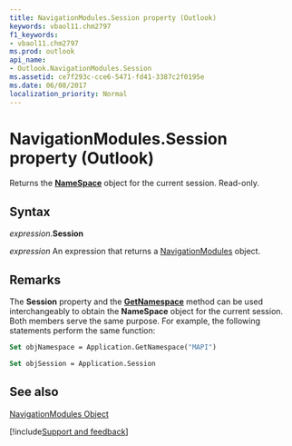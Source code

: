 ```yaml
---
title: NavigationModules.Session property (Outlook)
keywords: vbaol11.chm2797
f1_keywords:
- vbaol11.chm2797
ms.prod: outlook
api_name:
- Outlook.NavigationModules.Session
ms.assetid: ce7f293c-cce6-5471-fd41-3387c2f0195e
ms.date: 06/08/2017
localization_priority: Normal
---
```



# NavigationModules.Session property (Outlook)

Returns the  **[NameSpace](Outlook.NameSpace.md)** object for the current session. Read-only.


## Syntax

_expression_.**Session**

 _expression_ An expression that returns a [NavigationModules](Outlook.NavigationModules.md) object.


## Remarks

The  **Session** property and the **[GetNamespace](Outlook.Application.GetNamespace.md)** method can be used interchangeably to obtain the **NameSpace** object for the current session. Both members serve the same purpose. For example, the following statements perform the same function:


```vb
Set objNamespace = Application.GetNamespace("MAPI") 
```


```vb
Set objSession = Application.Session
```


## See also


[NavigationModules Object](Outlook.NavigationModules.md)

[!include[Support and feedback](~/includes/feedback-boilerplate.md)]
